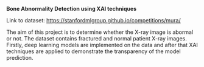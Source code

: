 **Bone Abnormality Detection using XAI techniques**

Link to dataset: https://stanfordmlgroup.github.io/competitions/mura/

The aim of this project is to determine whether the X-ray image is abormal or not. The dataset contains fractured and normal patient X-ray images. Firstly, deep learning models are implemented on the data and after that XAI techniques are applied to demonstrate the transparency of the model prediction.
